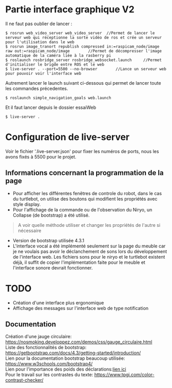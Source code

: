 # Partie interface graphique V2

Il ne faut pas oublier de lancer :

	$ rosrun web_video_server web_video_server 	//Permet de lancer le serveur web qui réceptionne la sorte vidéo de ros et crée un serveur pour l'utilisation dans le web
	$ rosrun image_tranort republish compressed in:=raspicam_node/image raw out:=raspicam_node/image		//Permet de décompresser l'image automatique de la caméra liée à la rasberry pi
	$ roslaunch rosbridge_server rosbridge_websocket.launch		//Permet d'initialiser le brigde entre ROS et le web
	$ live-server . --port=5500 --no-browser		//Lance un serveur web pour pouvoir voir l'interface web


Autrement lancer le launch suivant ci-dessous qui permet de lancer toute les commandes précedentes.

	$ roslaunch simple_navigation_goals web.launch
Et il faut lancer depuis le dossier essaiWeb

	$ live-server .

# Configuration de live-server
Voir le fichier '.live-server.json' pour fixer les numéros de ports, nous les avons fixés à 5500 pour le projet.

## Informations concernant la programmation de la page
- Pour afficher les différentes fenêtres de controle du robot, dans le cas du turtlebot, on utilise des boutons qui modifient les propriétés avec style display. 
- Pour l'affichage de la commande ou de l'observation du Niryo, un Collapse (de bootstrap) a été utilisé.  
> A voir quelle méthode utiliser et changer les propriétés de l'autre si nécessaire  
- Version de bootstrap utilisée 4.3.1
- L'interface vocal a été implémenté seulement sur la page du meuble car je ne voulais pas avoir le déclanchement de sons lors du développement de l'interface web. Les fichiers sons pour le niryo et le turtlebot existent déjà, il suffit de copier l'implémentation faite pour le meuble et l'interface sonore devrait fonctionner.


# TODO 
- Création d'une interface plus ergonomique
- Affichage des messages sur l'interface web de type notification

## Documentation
Création d'une jauge circulaire: https://nosmoking.developpez.com/demos/css/gauge_circulaire.html  
Liste des fonctionnalités de bootstrap: https://getbootstrap.com/docs/4.3/getting-started/introduction/  
Lien pour la documentation bootstrap beaucoup utilisée: https://www.w3schools.com/bootstrap4/  
Lien pour l'importance des poids des déclarations:[lien ici](https://www.emmanuelbeziat.com/blog/principes-du-css-poids-des-declarations/ "lien rapide")  
Pour le travail sur les contrastes du texte: https://www.tpgi.com/color-contrast-checker/

